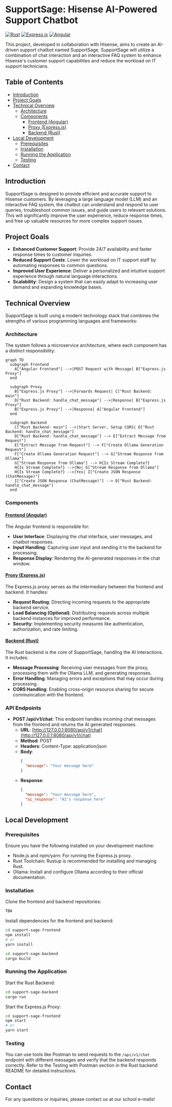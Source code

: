 # SupportSage: Hisense AI-Powered Support Chatbot 
[![Rust](https://img.shields.io/badge/Rust-black?style=for-the-badge&logo=rust&logoColor=white)](https://www.rust-lang.org/)
[![Express.js](https://img.shields.io/badge/Express.js-black?style=for-the-badge&logo=express&logoColor=white)](https://expressjs.com/)
[![Angular](https://img.shields.io/badge/Angular-black?style=for-the-badge&logo=angular&logoColor=white)](https://angular.io/)

This project, developed in collaboration with Hisense, aims to create an AI-driven support chatbot named SupportSage. SupportSage will utilize a combination of chat interaction and an interactive FAQ system to enhance Hisense's customer support capabilities and reduce the workload on IT support technicians.

## Table of Contents
- [Introduction](#introduction)
- [Project Goals](#project-goals)
- [Technical Overview](#technical-overview)
    - [Architecture](#architecture)
    - [Components](#components)
      * [Frontend (Angular)](#frontend-angular)
      * [Proxy (Express.js)](#proxy-expressjs)
      * [Backend (Rust)](#backend-rust)
- [Local Development](#local-development)
    - [Prerequisites](#prerequisites)
    - [Installation](#installation)
    - [Running the Application](#running-the-application)
    - [Testing](#testing)
- [Contact](#contact)

## Introduction
SupportSage is designed to provide efficient and accurate support to Hisense customers. By leveraging a large language model (LLM) and an interactive FAQ system, the chatbot can understand and respond to user queries, troubleshoot common issues, and guide users to relevant solutions. This will significantly improve the user experience, reduce response times, and free up valuable resources for more complex support issues.

## Project Goals
- **Enhanced Customer Support**: Provide 24/7 availability and faster response times to customer inquiries.
- **Reduced Support Costs**: Lower the workload on IT support staff by automating responses to common questions.
- **Improved User Experience**: Deliver a personalized and intuitive support experience through natural language interactions.
- **Scalability**: Design a system that can easily adapt to increasing user demand and expanding knowledge bases.

## Technical Overview
SupportSage is built using a modern technology stack that combines the strengths of various programming languages and frameworks:

### Architecture
The system follows a microservice architecture, where each component has a distinct responsibility:

```mermaid
graph TD
  subgraph Frontend
    A["Angular Frontend"] -->|POST Request with Message| B["Express.js Proxy"]
  end

  subgraph Proxy
    B["Express.js Proxy"] -->|Forwards Request| C["Rust Backend: main"]
    D["Rust Backend: handle_chat_message"] -->|Response| B["Express.js Proxy"]
    B["Express.js Proxy"] -->|Response| A["Angular Frontend"]
  end

  subgraph Backend
    C["Rust Backend: main"] -->|Start Server, Setup CORS| D["Rust Backend: handle_chat_message"]
    D["Rust Backend: handle_chat_message"] --> E["Extract Message from Request"]
    E["Extract Message from Request"] --> F["Create Ollama Generation Request"]
    F["Create Ollama Generation Request"] --> G["Stream Response from Ollama"]
    G["Stream Response from Ollama"] --> H{Is Stream Complete?}
    H{Is Stream Complete?} -->|No| G["Stream Response from Ollama"]
    H{Is Stream Complete?} -->|Yes| I["Create JSON Response (ChatMessage)"]
    I["Create JSON Response (ChatMessage)"] --> D["Rust Backend: handle_chat_message"]
  end
```

### Components
#### [Frontend (Angular)](https://github.com/Hisense-LLM/dashboard)
The Angular frontend is responsible for:
- **User Interface**: Displaying the chat interface, user messages, and chatbot responses.
- **Input Handling**: Capturing user input and sending it to the backend for processing.
- **Response Display**: Rendering the AI-generated responses in the chat window.

#### [Proxy (Express.js)](https://github.com/Hisense-LLM/proxy)
The Express.js proxy serves as the intermediary between the frontend and backend. It handles:
- **Request Routing**: Directing incoming requests to the appropriate backend service.
- **Load Balancing (Optional)**: Distributing requests across multiple backend instances for improved performance.
- **Security**: Implementing security measures like authentication, authorization, and rate limiting.

#### [Backend (Rust)](https://github.com/Hisense-LLM/backend)
The Rust backend is the core of SupportSage, handling the AI interactions. It includes:
- **Message Processing**: Receiving user messages from the proxy, processing them with the Ollama LLM, and generating responses.
- **Error Handling**: Managing errors and exceptions that may occur during processing.
- **CORS Handling**: Enabling cross-origin resource sharing for secure communication with the frontend.

### API Endpoints
- **POST /api/v1/chat**: This endpoint handles incoming chat messages from the frontend and returns the AI generated responses.
    - **URL**: [http://127.0.0.1:8080/api/v1/chat](http://127.0.0.1:8080/api/v1/chat)
    - **Method**: POST
    - **Headers**: Content-Type: application/json
    - **Body**:
      ```json
      {
        "message": "Your message here"
      }
      ```
    - **Response**:
      ```json
      {
        "message": "Your message here",
        "ai_response": "AI's response here"
      }
      ```

## Local Development
### Prerequisites
Ensure you have the following installed on your development machine:
- Node.js and npm/yarn: For running the Express.js proxy.
- Rust Toolchain: Rustup is recommended for installing and managing Rust.
- Ollama: Install and configure Ollama according to their official documentation.

### Installation
Clone the frontend and backend repositories:
```bash
TBA
```

Install dependencies for the frontend and backend:
```bash
cd support-sage-frontend
npm install
# or
yarn install

cd support-sage-backend
cargo build
```

### Running the Application
Start the Rust Backend:
```bash
cd support-sage-backend
cargo run
```

Start the Express.js Proxy:
```bash
cd support-sage-frontend
npm start
# or
yarn start
```

### Testing
You can use tools like Postman to send requests to the `/api/v1/chat` endpoint with different messages and verify that the backend responds correctly. Refer to the Testing with Postman section in the Rust backend README for detailed instructions.

## Contact
For any questions or inquiries, please contact us at our school e-mails!
